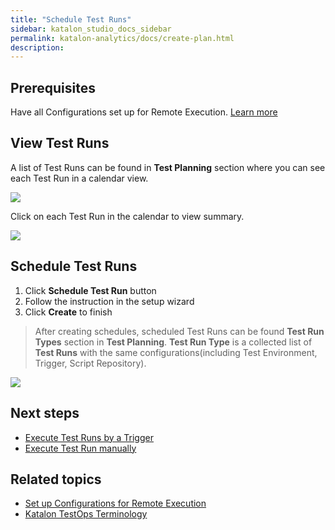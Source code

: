 ```yaml
---
title: "Schedule Test Runs"
sidebar: katalon_studio_docs_sidebar
permalink: katalon-analytics/docs/create-plan.html 
description: 
---
```


## Prerequisites

Have all Configurations set up for Remote Execution. [Learn more](katalon-analytics/docs/test-run-config.html)

## View Test Runs

A list of Test Runs can be found in **Test Planning** section where you can see each Test Run in a calendar view.

<img src="https://github.com/katalon-studio/docs-images/blob/master/katalon-analytics/docs/kt-scheduler/test-run-calendar.png" width="" height="">

Click on each Test Run in the calendar to view summary.

<img src="https://github.com/katalon-studio/docs-images/blob/master/katalon-analytics/docs/kt-scheduler/test-run-detail.png" width="" height="">

## Schedule Test Runs

1. Click **Schedule Test Run** button
2. Follow the instruction in the setup wizard 
3. Click **Create** to finish 

> After creating schedules, scheduled Test Runs can be found **Test Run Types** section in **Test Planning**. **Test Run Type** is a collected list of **Test Runs** with the same configurations(including Test Environment, Trigger, Script Repository).

<img src="https://github.com/katalon-studio/docs-images/raw/master/katalon-analytics/docs/kt-scheduler/test-run-type.png" width="" height="">

## Next steps

- [Execute Test Runs by a Trigger](/katalon-analytics/docs/kt-scheduler.html)
- [Execute Test Run manually](/katalon-analytics/docs/execute-test-run.htm)

## Related topics

- [Set up Configurations for Remote Execution](/katalon-analytics/docs/test-run-config.html)
- [Katalon TestOps Terminology](https://docs.katalon.com/katalon-analytics/docs/testops-terminology.html)
